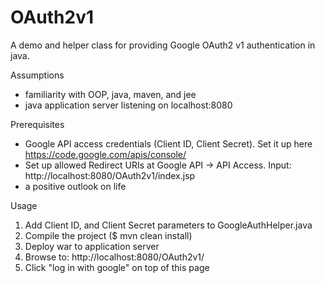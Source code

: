 OAuth2v1
========

A demo and helper class for providing Google OAuth2 v1 authentication in java.

Assumptions

- familiarity with OOP, java, maven, and jee
- java application server listening on localhost:8080

Prerequisites

- Google API access credentials (Client ID, Client Secret). Set it up here https://code.google.com/apis/console/
- Set up allowed Redirect URIs at Google API -> API Access. Input: http://localhost:8080/OAuth2v1/index.jsp
- a positive outlook on life

Usage

1. Add Client ID, and Client Secret parameters to GoogleAuthHelper.java
2. Compile the project ($ mvn clean install)
3. Deploy war to application server
4. Browse to: http://localhost:8080/OAuth2v1/
5. Click "log in with google" on top of this page
